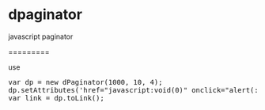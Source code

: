 dpaginator
==========

javascript paginator

=========

use


<pre>
var dp = new dPaginator(1000, 10, 4);
dp.setAttributes('href="javascript:void(0)" onclick="alert(:page:)"');
var link = dp.toLink();
</pre>
